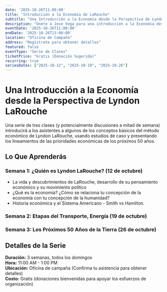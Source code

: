 ```yaml
---
date: '2025-10-26T11:00:00'
title: "Introducción a la Economía de LaRouche"
subtitle: "Una Introducción a la Economía desde la Perspectiva de Lyndon LaRouche"
description: "Únete a Jose Vega para una introducción a la Economía desde la perspectiva de Lyndon LaRouche."
eventDate: '2025-10-26T11:00:00'
endDate: '2025-10-26T13:00:00'
location: "Oficina de Campaña"
address: "Regístrate para obtener detalles"
featured: false
eventType: "Serie de Clases"
ticketPrice: "Gratis (Donación Sugerida)"
recurring: true
seriesDates: ["2025-10-12", "2025-10-19", "2025-10-26"]
---
```


# Una Introducción a la Economía desde la Perspectiva de Lyndon LaRouche

Una serie de tres clases (y potencialmente discusiones a mitad de semana) introducirá a los asistentes a algunos de los conceptos básicos del método económico de Lyndon LaRouche, usando estudios de caso y presentando los lineamientos de las prioridades económicas de los próximos 50 años.

## Lo Que Aprenderás

### Semana 1: ¿Quién es Lyndon LaRouche? (12 de octubre)
- La vida y descubrimientos de LaRouche, desarrollo de su pensamiento económico y su movimiento político
- ¿Qué es la economía? ¿Cómo se relaciona tu concepción de la economía con tu concepción de la humanidad?
- Historia económica y el Sistema Americano - Smith vs Hamilton.

### Semana 2: Etapas del Transporte, Energía (19 de octubre)

### Semana 3: Los Próximos 50 Años de la Tierra (26 de octubre)

## Detalles de la Serie

**Duración:** 3 semanas, todos los domingos  
**Hora:** 11:00 AM - 1:00 PM  
**Ubicación:** Oficina de campaña (Confirma tu asistencia para obtener detalles)  
**Costo:** Gratis (donaciones bienvenidas para apoyar los esfuerzos de organización)  